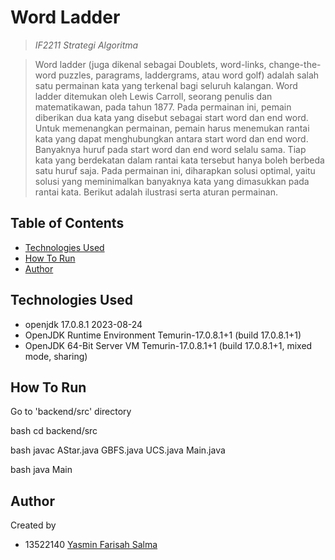 # Word Ladder

> *IF2211 Strategi Algoritma*

> Word ladder (juga dikenal sebagai Doublets, word-links, change-the-word puzzles, paragrams, laddergrams, atau word golf) adalah salah satu permainan kata yang terkenal bagi seluruh kalangan. Word ladder ditemukan oleh Lewis Carroll, seorang penulis dan matematikawan, pada tahun 1877. Pada permainan ini, pemain diberikan dua kata yang disebut sebagai start word dan end word. Untuk memenangkan permainan, pemain harus menemukan rantai kata yang dapat menghubungkan antara start word dan end word. Banyaknya huruf pada start word dan end word selalu sama. Tiap kata yang berdekatan dalam rantai kata tersebut hanya boleh berbeda satu huruf saja. Pada permainan ini, diharapkan solusi optimal, yaitu solusi yang meminimalkan banyaknya kata yang dimasukkan pada rantai kata. Berikut adalah ilustrasi serta aturan permainan.

## Table of Contents

- [Technologies Used](#technologies-used)
- [How To Run](#how-to-run)
- [Author](#author)

## Technologies Used

- openjdk 17.0.8.1 2023-08-24
- OpenJDK Runtime Environment Temurin-17.0.8.1+1 (build 17.0.8.1+1)
- OpenJDK 64-Bit Server VM Temurin-17.0.8.1+1 (build 17.0.8.1+1, mixed mode, sharing)

## How To Run

Go to 'backend/src' directory

bash
cd backend/src


bash
javac AStar.java GBFS.java UCS.java Main.java


bash
java Main


## Author

Created by

- 13522140 [Yasmin Farisah Salma](https://github.com/caernations)
